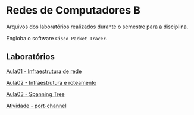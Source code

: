 # Redes de Computadores B

Arquivos dos laboratórios realizados durante o semestre para a disciplina.

Engloba o software `Cisco Packet Tracer`.

## Laboratórios

[Aula01 - Infraestrutura de rede](Lab1)

[Aula02 - Infraestrutura e roteamento](Lab2)

[Aula03 - Spanning Tree](Lab3)

[Atividade - port-channel](atividade%20port-channel/)